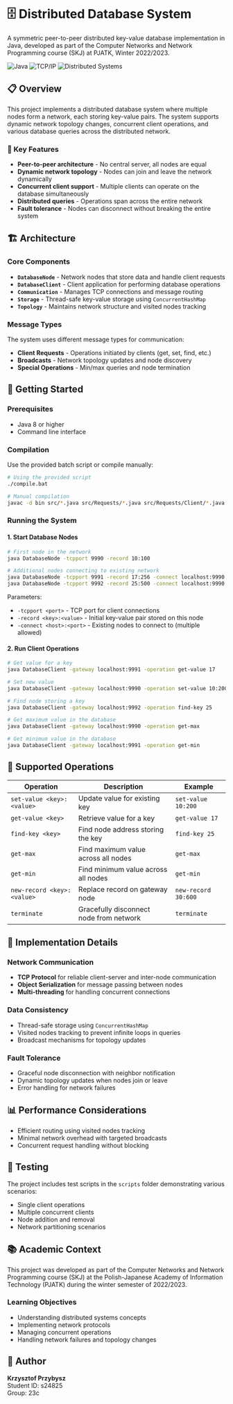 # 🗄️ Distributed Database System

A symmetric peer-to-peer distributed key-value database implementation in Java, developed as part of the Computer Networks and Network Programming course (SKJ) at PJATK, Winter 2022/2023.

![Java](https://img.shields.io/badge/Java-ED8B00?style=for-the-badge&logo=openjdk&logoColor=white)
![TCP/IP](https://img.shields.io/badge/TCP/IP-005571?style=for-the-badge&logo=cisco&logoColor=white)
![Distributed Systems](https://img.shields.io/badge/Distributed%20Systems-FF6B6B?style=for-the-badge&logo=apache&logoColor=white)

## 📋 Overview

This project implements a distributed database system where multiple nodes form a network, each storing key-value pairs. The system supports dynamic network topology changes, concurrent client operations, and various database queries across the distributed network.

### 🌟 Key Features

- **Peer-to-peer architecture** - No central server, all nodes are equal
- **Dynamic network topology** - Nodes can join and leave the network dynamically
- **Concurrent client support** - Multiple clients can operate on the database simultaneously
- **Distributed queries** - Operations span across the entire network
- **Fault tolerance** - Nodes can disconnect without breaking the entire system

## 🏗️ Architecture

### Core Components

- **`DatabaseNode`** - Network nodes that store data and handle client requests
- **`DatabaseClient`** - Client application for performing database operations
- **`Communication`** - Manages TCP connections and message routing
- **`Storage`** - Thread-safe key-value storage using `ConcurrentHashMap`
- **`Topology`** - Maintains network structure and visited nodes tracking

### Message Types

The system uses different message types for communication:
- **Client Requests** - Operations initiated by clients (get, set, find, etc.)
- **Broadcasts** - Network topology updates and node discovery
- **Special Operations** - Min/max queries and node termination

## 🚀 Getting Started

### Prerequisites

- Java 8 or higher
- Command line interface

### Compilation

Use the provided batch script or compile manually:

```bash
# Using the provided script
./compile.bat

# Manual compilation
javac -d bin src/*.java src/Requests/*.java src/Requests/Client/*.java src/Requests/Broadcast/*.java
````

### Running the System

#### 1. Start Database Nodes

```bash
# First node in the network
java DatabaseNode -tcpport 9990 -record 10:100

# Additional nodes connecting to existing network
java DatabaseNode -tcpport 9991 -record 17:256 -connect localhost:9990
java DatabaseNode -tcpport 9992 -record 25:500 -connect localhost:9990 -connect localhost:9991
```

Parameters:
- `-tcpport <port>` - TCP port for client connections
- `-record <key>:<value>` - Initial key-value pair stored on this node
- `-connect <host>:<port>` - Existing nodes to connect to (multiple allowed)

#### 2. Run Client Operations

```bash
# Get value for a key
java DatabaseClient -gateway localhost:9991 -operation get-value 17

# Set new value
java DatabaseClient -gateway localhost:9990 -operation set-value 10:200

# Find node storing a key
java DatabaseClient -gateway localhost:9992 -operation find-key 25

# Get maximum value in the database
java DatabaseClient -gateway localhost:9990 -operation get-max

# Get minimum value in the database
java DatabaseClient -gateway localhost:9991 -operation get-min
```

## 📝 Supported Operations

|Operation|Description|Example|
|---|---|---|
|`set-value <key>:<value>`|Update value for existing key|`set-value 10:200`|
|`get-value <key>`|Retrieve value for a key|`get-value 17`|
|`find-key <key>`|Find node address storing the key|`find-key 25`|
|`get-max`|Find maximum value across all nodes|`get-max`|
|`get-min`|Find minimum value across all nodes|`get-min`|
|`new-record <key>:<value>`|Replace record on gateway node|`new-record 30:600`|
|`terminate`|Gracefully disconnect node from network|`terminate`|

## 🔧 Implementation Details

### Network Communication

- **TCP Protocol** for reliable client-server and inter-node communication
- **Object Serialization** for message passing between nodes
- **Multi-threading** for handling concurrent connections

### Data Consistency

- Thread-safe storage using `ConcurrentHashMap`
- Visited nodes tracking to prevent infinite loops in queries
- Broadcast mechanisms for topology updates

### Fault Tolerance

- Graceful node disconnection with neighbor notification
- Dynamic topology updates when nodes join or leave
- Error handling for network failures

## 📊 Performance Considerations

- Efficient routing using visited nodes tracking
- Minimal network overhead with targeted broadcasts
- Concurrent request handling without blocking

## 🧪 Testing

The project includes test scripts in the `scripts` folder demonstrating various scenarios:

- Single client operations
- Multiple concurrent clients
- Node addition and removal
- Network partitioning scenarios

## 📚 Academic Context

This project was developed as part of the Computer Networks and Network Programming course (SKJ) at the Polish-Japanese Academy of Information Technology (PJATK) during the winter semester of 2022/2023.

### Learning Objectives

- Understanding distributed systems concepts
- Implementing network protocols
- Managing concurrent operations
- Handling network failures and topology changes

## 👤 Author

**Krzysztof Przybysz**  
Student ID: s24825  
Group: 23c
